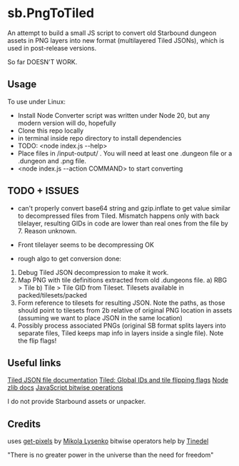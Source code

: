 # sb.PngToTiled

An attempt to build a small JS script to convert old Starbound dungeon assets in PNG layers into new format (multilayered Tiled JSONs), which is used in post-release versions.

So far DOESN'T WORK.

## Usage

To use under Linux:
- Install Node
Converter script was written under Node 20, but any modern version will do, hopefully
- Clone this repo locally
- <npm install> in terminal inside repo directory to install dependencies
- TODO: <node index.js --help> 
- Place files in /input-output/ . You will need at least one .dungeon file or a .dungeon and .png file.
- <node index.js --action COMMAND> to start converting

## TODO + ISSUES
- can't properly convert base64 string and gzip.inflate to get value similar to decompressed files from Tiled. Mismatch happens only with back tilelayer, resulting GIDs in code are lower than real ones from the file by 7. Reason unknown.
- Front tilelayer seems to be decompressing OK

- rough algo to get conversion done:
1. Debug Tiled JSON decompression to make it work.
2. Map PNG with tile definitions extracted from old .dungeons file. 
a) RBG > Tile
b) Tile > Tile GID from Tileset. Tilesets available in packed/tilesets/packed
3. Form reference to tilesets for resulting JSON. Note the paths, as those should point to tilesets from 2b relative of original PNG location in assets (assuming we want to place JSON in the same location)
4. Possibly process associated PNGs (original SB format splits layers into separate files, Tiled keeps map info in layers inside a single file). Note the flip flags!

## Useful links
[Tiled JSON file documentation](https://doc.mapeditor.org/en/latest/reference/json-map-format)
[Tiled: Global IDs and tile flipping flags](https://doc.mapeditor.org/en/latest/reference/global-tile-ids/)
[Node zlib docs](https://nodejs.org/api/zlib.html#class-zlibinflate)
[JavaScript bitwise operations](https://www.w3schools.com/js/js_bitwise.asp)

I do not provide Starbound assets or unpacker.

## Credits

uses [get-pixels](https://www.npmjs.com/package/get-pixels) by [Mikola Lysenko](https://github.com/mikolalysenko)
bitwise operators help by [Tinedel](https://github.com/tinedel)

"There is no greater power in the universe than the need for freedom"
